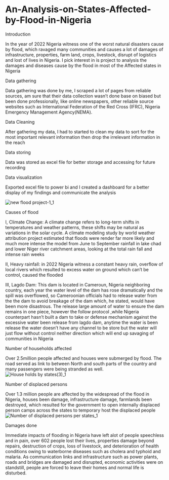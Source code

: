 # An-Analysis-on-States-Affected-by-Flood-in-Nigeria
Introduction

In the year of 2022 Nigeria witness one of the worst natural disasters cause by flood, which ravaged many communities and causes a lot of damages of infrastructure, properties, farm land, crops, livestock, disrupt of logistics and lost of lives in Nigeria.
I pick interest in is project to analysis the damages and diseases cause by the flood in most of the Affected states in Nigeria 

Data gathering

Data gathering was done by me, I scraped a lot of pages from reliable sources, am sure that their data collection wasn’t done base on biased but been done professionally, like online newspapers, other reliable source websites such as International Federation of the Red Cross (IFRC), Nigeria Emergency Management Agency(NEMA).

Data Cleaning

After gathering my data, I had to started to clean my data to sort for the most important relevant information then drop the irrelevant information in the reach

Data storing 

Data was stored as excel file for better storage and accessing for future recording

Data visualization 

Exported excel file to power bi and I created a dashboard for a better display of my findings and communicate the analysis

![new flood project-1_1](https://user-images.githubusercontent.com/116484191/209190215-ebd65fce-ad03-42fa-843a-d44fbb39beaa.jpg)

Causes of flood

I, Climate Change:
A climate change refers to long-term shifts in temperatures and weather patterns, these shifts may be natural as variations in the solar cycle.
  A climate modeling study by world weather attribution project estimated that floods were render far more likely and much more intense the model from June to September rainfall in lake chad and lower Niger river catchment areas, looking at the total rain fall and intense rain weeks

II, Heavy rainfall: 
in 2022 Nigeria witness a constant heavy rain, overflow of local rivers which resulted to excess water on ground which can’t be control, caused the flooded

III, Lagdo Dam: 
This dam is located in Cameroun, Nigeria neighboring country, each year the water level of the dam has rose dramatically and the spill was overflowed, so Cameroonian officials had to release water from the the dam to avoid breakage of the dam which, he stated, would have been more disastrous. The release large amount of water to ensure the dam remains in one piece, however the follow protocol ,while Nigeria counterpart hasn’t built a dam to take or defense mechanism against the excessive water been release from lagdo dam, anytime the water is been release the water doesn’t have any channel to be store but the water will just flow without control neither direction which will end up savaging of communities in Nigeria

Number of households affected

Over 2.5million people affected and houses were submerged by flood. The road served as link to between North and south parts of the country and many passengers were being stranded as well.
![House holds by states(3)_1](https://user-images.githubusercontent.com/116484191/209191375-1a6579a2-eafe-49d9-8a80-a8f02efe8e34.jpg)

Number of displaced persons 

Over 1.3 million people are affected by the widespread of the flood in Nigeria, houses been damage, infrastructure damage, farmlands been destroyed, which resulted for the government to open internally displaced person camps across the states to temporary host the displaced people
![Number of displaced persons per states_1](https://user-images.githubusercontent.com/116484191/209192047-4b33902f-eff2-4952-b162-9e0ce2cb3f11.jpg)

Damages done

Immediate impacts of flooding in Nigeria have left alot of people speechless and in pain, over 602 people lost their lives, properties damage beyond repairs, destruction of crops, loss of livestock, and deterioration of health conditions owing to waterborne diseases such as cholera and typhoid and malaria. As communication links and infrastructure such as power plants, roads and bridges are damaged and disrupted, economic activities were on standstill, people are forced to leave their homes and normal life is disturbed.

